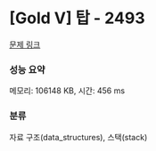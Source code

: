 # [Gold V] 탑 - 2493 

[문제 링크](https://www.acmicpc.net/problem/2493) 

### 성능 요약

메모리: 106148 KB, 시간: 456 ms

### 분류

자료 구조(data_structures), 스택(stack)

